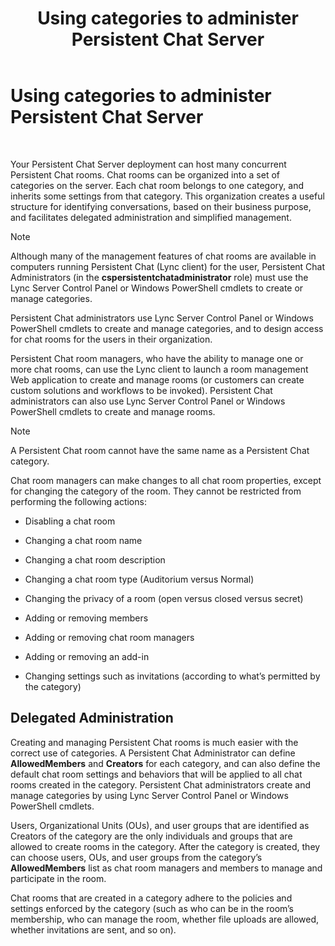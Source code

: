 ﻿---
title: Using categories to administer Persistent Chat Server
TOCTitle: Using categories to administer Persistent Chat Server
ms:assetid: dfcb3ad1-da90-467e-b08c-f4e68673b7b5
ms:mtpsurl: https://technet.microsoft.com/en-us/library/Gg398988(v=OCS.15)
ms:contentKeyID: 48185628
ms.date: 07/23/2014
mtps_version: v=OCS.15
---

# Using categories to administer Persistent Chat Server

 


Your Persistent Chat Server deployment can host many concurrent Persistent Chat rooms. Chat rooms can be organized into a set of categories on the server. Each chat room belongs to one category, and inherits some settings from that category. This organization creates a useful structure for identifying conversations, based on their business purpose, and facilitates delegated administration and simplified management.


> [!NOTE]
> Although many of the management features of chat rooms are available in computers running Persistent Chat (Lync client) for the user, Persistent Chat Administrators (in the <STRONG>cspersistentchatadministrator</STRONG> role) must use the Lync Server Control Panel or Windows PowerShell cmdlets to create or manage categories.



Persistent Chat administrators use Lync Server Control Panel or Windows PowerShell cmdlets to create and manage categories, and to design access for chat rooms for the users in their organization.

Persistent Chat room managers, who have the ability to manage one or more chat rooms, can use the Lync client to launch a room management Web application to create and manage rooms (or customers can create custom solutions and workflows to be invoked). Persistent Chat administrators can also use Lync Server Control Panel or Windows PowerShell cmdlets to create and manage rooms.


> [!NOTE]
> A Persistent Chat room cannot have the same name as a Persistent Chat category.



Chat room managers can make changes to all chat room properties, except for changing the category of the room. They cannot be restricted from performing the following actions:

  - Disabling a chat room

  - Changing a chat room name

  - Changing a chat room description

  - Changing a chat room type (Auditorium versus Normal)

  - Changing the privacy of a room (open versus closed versus secret)

  - Adding or removing members

  - Adding or removing chat room managers

  - Adding or removing an add-in

  - Changing settings such as invitations (according to what’s permitted by the category)

## Delegated Administration

Creating and managing Persistent Chat rooms is much easier with the correct use of categories. A Persistent Chat Administrator can define **AllowedMembers** and **Creators** for each category, and can also define the default chat room settings and behaviors that will be applied to all chat rooms created in the category. Persistent Chat administrators create and manage categories by using Lync Server Control Panel or Windows PowerShell cmdlets.

Users, Organizational Units (OUs), and user groups that are identified as Creators of the category are the only individuals and groups that are allowed to create rooms in the category. After the category is created, they can choose users, OUs, and user groups from the category’s **AllowedMembers** list as chat room managers and members to manage and participate in the room.

Chat rooms that are created in a category adhere to the policies and settings enforced by the category (such as who can be in the room’s membership, who can manage the room, whether file uploads are allowed, whether invitations are sent, and so on).

